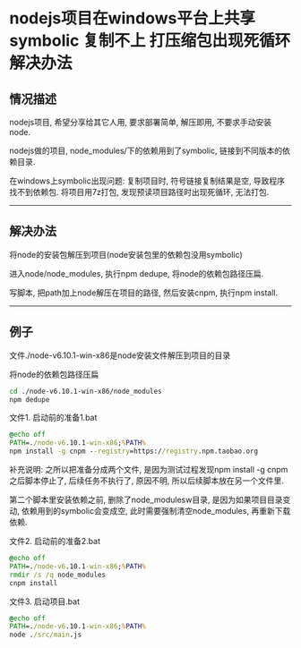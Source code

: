 # nodejs项目在windows平台上共享 symbolic 复制不上 打压缩包出现死循环 解决办法


## 情况描述


nodejs项目, 希望分享给其它人用, 要求部署简单, 解压即用, 不要求手动安装node.

nodejs做的项目, node_modules/下的依赖用到了symbolic, 链接到不同版本的依赖目录.

在windows上symbolic出现问题: 复制项目时, 符号链接复制结果是空, 导致程序找不到依赖包. 将项目用7z打包, 发现预读项目路径时出现死循环, 无法打包.


---

## 解决办法

将node的安装包解压到项目(node安装包里的依赖包没用symbolic)

进入node/node_modules, 执行npm dedupe, 将node的依赖包路径压扁.

写脚本, 把path加上node解压在项目的路径, 然后安装cnpm, 执行npm install.


---


## 例子

文件./node-v6.10.1-win-x86是node安装文件解压到项目的目录


将node的依赖包路径压扁

```bash
cd ./node-v6.10.1-win-x86/node_modules
npm dedupe
```

文件1. 启动前的准备1.bat

```bat
@echo off
PATH=./node-v6.10.1-win-x86;%PATH%
npm install -g cnpm --registry=https://registry.npm.taobao.org
```

补充说明: 之所以把准备分成两个文件, 是因为测试过程发现npm install -g cnpm之后脚本停止了, 后续任务不执行了, 原因不明, 所以后续脚本放在另一个文件里.

第二个脚本里安装依赖之前, 删除了node_modulesw目录, 是因为如果项目目录变动, 依赖用到的symbolic会变成空, 此时需要强制清空node_modules, 再重新下载依赖.

文件2. 启动前的准备2.bat

```bat
@echo off
PATH=./node-v6.10.1-win-x86;%PATH%
rmdir /s /q node_modules
cnpm install
```

文件3. 启动项目.bat

```bat
@echo off
PATH=./node-v6.10.1-win-x86;%PATH%
node ./src/main.js
```



